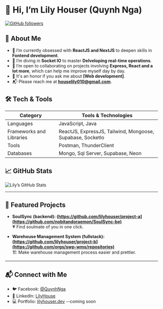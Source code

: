 # 👋 Hi, I’m Lily Houser (Quynh Nga)

[![GitHub followers](https://img.shields.io/github/followers/lilyhouser?label=Follow&style=social)](https://github.com/lilyhouser?tab=followers)

## 💼 About Me
- 🌱 I’m currently obsessed with **ReactJS and NextJS** to deepen skills in **Fontend development**.
- 🌻 I’m diving in **Socket IO** to master **Delveloping real-time operations**.
- 👯 I’m open to collaborating on projects involving **Express, React and a lot more**, which can help me improve myself day by day.
- 💬 It's an honor if you ask me about **[Web development]**.
- 📬 Please reach me at **houselily010@gmail.com**.

## 🛠️ Tech & Tools
| Category        | Tools & Technologies |
|----------------|----------------------|
| Languages      | JavaScript, Java |
| Frameworks and Libraries     | ReactJS, ExpressJS, Tailwind, Mongoose, Supabase, SocketIo |
| Tools  | Postman, ThunderClient |
| Databases  | Mongo, Sql Server, Supabase, Neon |


## 📈 GitHub Stats
![Lily’s GitHub Stats](https://github-readme-stats.vercel.app/api?username=lilyhouser&show_icons=true&theme=radical)

---

## 🚀 Featured Projects

- **SoulSync (backend): (https://github.com/lilyhouser/project-a](https://github.com/nobitandoraemon/SoulSync-be)**  
  💗 Find soulmate of you in one click.

- **Warehouse Management System (fullstack): (https://github.com/lilyhouser/project-b](https://github.com/orgs/swp-wms/repositories)**  
  🏗 Make warehouse management process easier and prettier.

---

## 📬 Connect with Me
- 🐦 Facebook: [@QuynhNga](https://www.facebook.com/nga.sy.9822/)  
- 🔗 LinkedIn: [LilyHouse](https://www.linkedin.com/in/lily-house-412208372/)  
- 💻 Portfolio: [lilyhouser.dev](https://lilyhouser.dev)  --coming soon



